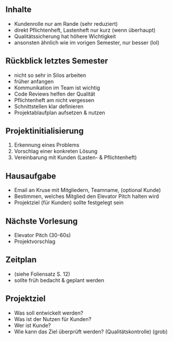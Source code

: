 ## Inhalte

-   Kundenrolle nur am Rande (sehr reduziert)
-   direkt Pflichtenheft, Lastenheft nur kurz (wenn überhaupt)
-   Qualitätssicherung hat höhere Wichtigkeit
-   ansonsten ähnlich wie im vorigen Semester, nur besser (lol)

## Rückblick letztes Semester

-   nicht so sehr in Silos arbeiten
-   früher anfangen
-   Kommunikation im Team ist wichtig
-   Code Reviews helfen der Qualität
-   Pflichtenheft am nicht vergessen
-   Schnittstellen klar definieren
-   Projektablaufplan aufsetzen & nutzen

## Projektinitialisierung

1. Erkennung eines Problems
2. Vorschlag einer konkreten Lösung
3. Vereinbarung mit Kunden (Lasten- & Pflichtenheft)

## Hausaufgabe

-   Email an Kruse mit Mitgliedern, Teamname, (optional Kunde)
-   Bestimmen, welches Mitglied den Elevator Pitch halten wird
-   Projektziel (für Kunden) sollte festgelegt sein

## Nächste Vorlesung

-   Elevator Pitch (30-60s)
-   Projektvorschlag

## Zeitplan

-   (siehe Foliensatz S. 12)
-   sollte früh bedacht & geplant werden

## Projektziel

-   Was soll entwickelt werden?
-   Was ist der Nutzen für Kunden?
-   Wer ist Kunde?
-   Wie kann das Ziel überprüft werden? (Qualitätskontrolle) (grob)
